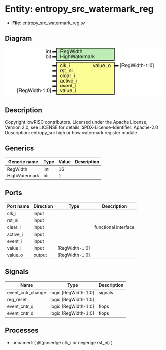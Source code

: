 # Entity: entropy_src_watermark_reg

- **File**: entropy_src_watermark_reg.sv
## Diagram

![Diagram](entropy_src_watermark_reg.svg "Diagram")
## Description

Copyright lowRISC contributors.
 Licensed under the Apache License, Version 2.0, see LICENSE for details.
 SPDX-License-Identifier: Apache-2.0
 Description: entropy_src high or how watermark register module
 
## Generics

| Generic name  | Type | Value | Description |
| ------------- | ---- | ----- | ----------- |
| RegWidth      | int  | 16    |             |
| HighWatermark | bit  | 1     |             |
## Ports

| Port name | Direction | Type           | Description          |
| --------- | --------- | -------------- | -------------------- |
| clk_i     | input     |                |                      |
| rst_ni    | input     |                |                      |
| clear_i   | input     |                | functional interface |
| active_i  | input     |                |                      |
| event_i   | input     |                |                      |
| value_i   | input     | [RegWidth-1:0] |                      |
| value_o   | output    | [RegWidth-1:0] |                      |
## Signals

| Name              | Type                 | Description |
| ----------------- | -------------------- | ----------- |
| event_cntr_change | logic [RegWidth-1:0] | signals     |
| reg_reset         | logic [RegWidth-1:0] |             |
| event_cntr_q      | logic [RegWidth-1:0] | flops       |
| event_cntr_d      | logic [RegWidth-1:0] | flops       |
## Processes
- unnamed: ( @(posedge clk_i or negedge rst_ni) )
